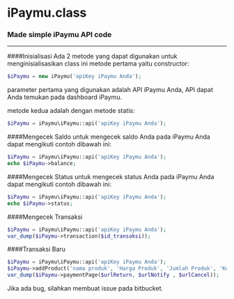 # iPaymu.class
### Made simple iPaymu API code

---

####Inisialisasi
Ada 2 metode yang dapat digunakan untuk menginisialisasikan class ini metode pertama yaitu constructor:


```php
$iPaymu = new iPaymu('apiKey iPaymu Anda');
```
parameter pertama yang digunakan adalah API iPaymu Anda, API dapat Anda temukan pada dashboard iPaymu.

metode kedua adalah dengan metode statis:

```php
$iPaymu = iPaymu\iPaymu::api('apiKey iPaymu Anda');
```

####Mengecek Saldo
untuk mengecek saldo Anda pada iPaymu Anda dapat mengikuti contoh dibawah ini:
```php
$iPaymu = iPaymu\iPaymu::api('apiKey iPaymu Anda');
echo $iPaymu->balance;
```

####Mengecek Status
untuk mengecek status Anda pada iPaymu Anda dapat mengikuti contoh dibawah ini:
```php
$iPaymu = iPaymu\iPaymu::api('apiKey iPaymu Anda');
echo $iPaymu->status;
```

####Mengecek Transaksi
```php
$iPaymu = iPaymu\iPaymu::api('apiKey iPaymu Anda');
var_dump($iPaymu->transaction($id_transaksi));
```

####Transaksi Baru
```php
$iPaymu = iPaymu\iPaymu::api('apiKey iPaymu Anda');
$iPaymu->addProduct('nama produk', 'Harga Produk', 'Jumlah Produk', 'Keterangan Produk');
var_dump($iPaymu->paymentPage($urlReturn, $urlNotify , $urlCancel));
```


Jika ada bug, silahkan membuat issue pada bitbucket.
